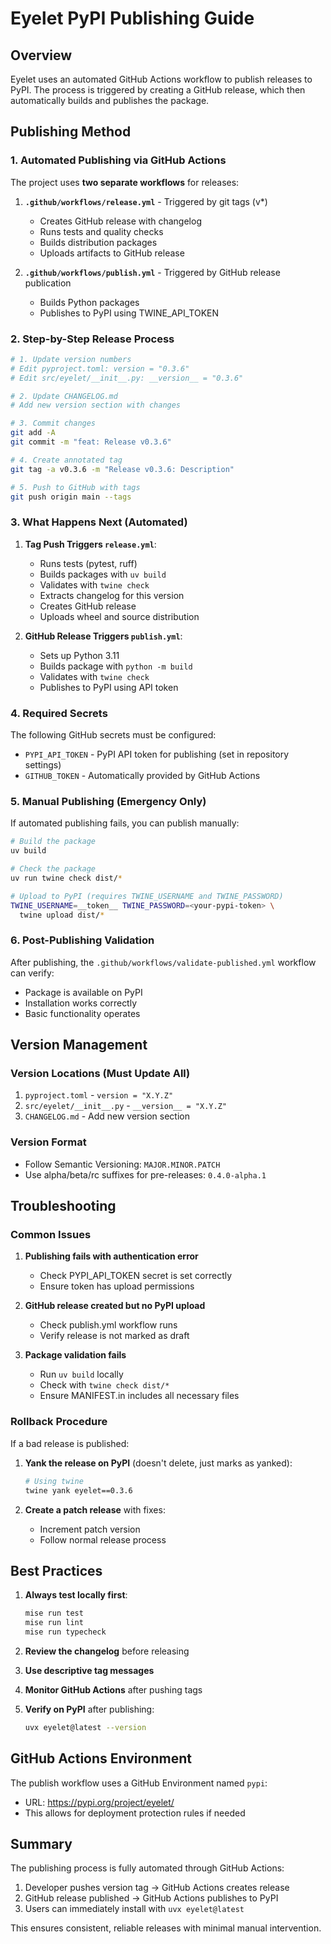 # Eyelet PyPI Publishing Guide

## Overview

Eyelet uses an automated GitHub Actions workflow to publish releases to PyPI. The process is triggered by creating a GitHub release, which then automatically builds and publishes the package.

## Publishing Method

### 1. Automated Publishing via GitHub Actions

The project uses **two separate workflows** for releases:

1. **`.github/workflows/release.yml`** - Triggered by git tags (v*)
   - Creates GitHub release with changelog
   - Runs tests and quality checks
   - Builds distribution packages
   - Uploads artifacts to GitHub release

2. **`.github/workflows/publish.yml`** - Triggered by GitHub release publication
   - Builds Python packages
   - Publishes to PyPI using TWINE_API_TOKEN

### 2. Step-by-Step Release Process

```bash
# 1. Update version numbers
# Edit pyproject.toml: version = "0.3.6"
# Edit src/eyelet/__init__.py: __version__ = "0.3.6"

# 2. Update CHANGELOG.md
# Add new version section with changes

# 3. Commit changes
git add -A
git commit -m "feat: Release v0.3.6"

# 4. Create annotated tag
git tag -a v0.3.6 -m "Release v0.3.6: Description"

# 5. Push to GitHub with tags
git push origin main --tags
```

### 3. What Happens Next (Automated)

1. **Tag Push Triggers `release.yml`**:
   - Runs tests (pytest, ruff)
   - Builds packages with `uv build`
   - Validates with `twine check`
   - Extracts changelog for this version
   - Creates GitHub release
   - Uploads wheel and source distribution

2. **GitHub Release Triggers `publish.yml`**:
   - Sets up Python 3.11
   - Builds package with `python -m build`
   - Validates with `twine check`
   - Publishes to PyPI using API token

### 4. Required Secrets

The following GitHub secrets must be configured:
- `PYPI_API_TOKEN` - PyPI API token for publishing (set in repository settings)
- `GITHUB_TOKEN` - Automatically provided by GitHub Actions

### 5. Manual Publishing (Emergency Only)

If automated publishing fails, you can publish manually:

```bash
# Build the package
uv build

# Check the package
uv run twine check dist/*

# Upload to PyPI (requires TWINE_USERNAME and TWINE_PASSWORD)
TWINE_USERNAME=__token__ TWINE_PASSWORD=<your-pypi-token> \
  twine upload dist/*
```

### 6. Post-Publishing Validation

After publishing, the `.github/workflows/validate-published.yml` workflow can verify:
- Package is available on PyPI
- Installation works correctly
- Basic functionality operates

## Version Management

### Version Locations (Must Update All)
1. `pyproject.toml` - `version = "X.Y.Z"`
2. `src/eyelet/__init__.py` - `__version__ = "X.Y.Z"`
3. `CHANGELOG.md` - Add new version section

### Version Format
- Follow Semantic Versioning: `MAJOR.MINOR.PATCH`
- Use alpha/beta/rc suffixes for pre-releases: `0.4.0-alpha.1`

## Troubleshooting

### Common Issues

1. **Publishing fails with authentication error**
   - Check PYPI_API_TOKEN secret is set correctly
   - Ensure token has upload permissions

2. **GitHub release created but no PyPI upload**
   - Check publish.yml workflow runs
   - Verify release is not marked as draft

3. **Package validation fails**
   - Run `uv build` locally
   - Check with `twine check dist/*`
   - Ensure MANIFEST.in includes all necessary files

### Rollback Procedure

If a bad release is published:

1. **Yank the release on PyPI** (doesn't delete, just marks as yanked):
   ```bash
   # Using twine
   twine yank eyelet==0.3.6
   ```

2. **Create a patch release** with fixes:
   - Increment patch version
   - Follow normal release process

## Best Practices

1. **Always test locally first**:
   ```bash
   mise run test
   mise run lint
   mise run typecheck
   ```

2. **Review the changelog** before releasing

3. **Use descriptive tag messages**

4. **Monitor GitHub Actions** after pushing tags

5. **Verify on PyPI** after publishing:
   ```bash
   uvx eyelet@latest --version
   ```

## GitHub Actions Environment

The publish workflow uses a GitHub Environment named `pypi`:
- URL: https://pypi.org/project/eyelet/
- This allows for deployment protection rules if needed

## Summary

The publishing process is fully automated through GitHub Actions:
1. Developer pushes version tag → GitHub Actions creates release
2. GitHub release published → GitHub Actions publishes to PyPI
3. Users can immediately install with `uvx eyelet@latest`

This ensures consistent, reliable releases with minimal manual intervention.